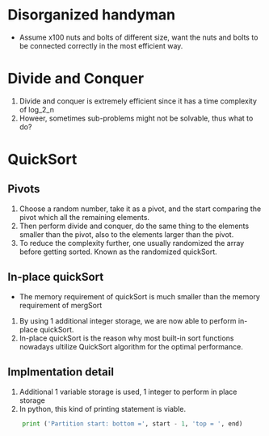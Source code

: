 # Disorganized handyman
- Assume x100 nuts and bolts of different size, want the nuts and bolts to be connected correctly in the most efficient way.


# Divide and Conquer
1. Divide and conquer is extremely efficient since it has a time complexity of log_2_n
2. Howeer, sometimes sub-problems might not be solvable, thus what to do?

# QuickSort
## Pivots
1. Choose a random number, take it as a pivot, and the start comparing the pivot which all the remaining elements.
2. Then perform divide and conquer, do the same thing to the elements smaller than the pivot, also to the elements larger than the pivot.
3. To reduce the complexity further, one usually randomized the array before getting sorted. Known as the randomized quickSort.


## In-place quickSort
- The memory requirement of quickSort is much smaller than the memory requirement of mergSort
1. By using 1 additional integer storage, we are now able to perform in-place quickSort.
2. In-place quickSort is the reason why most built-in sort functions nowadays ultilize QuickSort algorithm for the optimal performance.

## Implmentation detail
1. Additional 1 variable storage is used, 1 integer to perform in place storage
2. In python, this kind of printing statement is viable.
```python
    print ('Partition start: bottom =', start - 1, 'top = ', end)
```